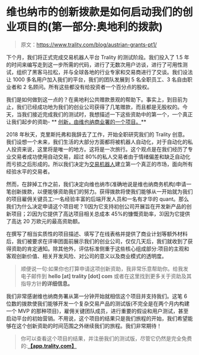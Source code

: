 # 维也纳市的创新拨款是如何启动我们的创业项目的(第一部分:奥地利的拨款)

> 原文：<https://www.trality.com/blog/austrian-grants-pt1/>

下个月，我们将正式完成交易机器人平台 Trality 的测试阶段。我们投入了 1.5 年的时间来编写走到这一步所需的代码，进行了无数次用户访谈，进行了可用性测试，组织了黑客马拉松，并与全球各地的行业专家和交易商进行了交谈。我们设法让 1000 多名用户加入我们的平台，我们的团队发展到 5 名全职员工、3 名自由职业者和 2 名顾问。所有这些都没有给投资者一个百分点的股权。

我们是如何做到这一点的？在奥地利公共赠款景观的帮助下。事实上，到目前为止，我们已经成功地为我们的创业公司获得了几笔赠款，而且都是无股权的。今天，当我们接近完成我们的测试时，我想描述一下这些资助中的第一个，一个真正让我们起步的资助- ** [创新，由维也纳商业署的一个项目。](https://viennabusinessagency.at/funding/programs/innovation-90/)**

2018 年秋天，克里斯托弗和我辞去了工作，开始全职研究我们的 Trality 创意。我们设想一个未来，我们生活的大部分方面都将被机器人自动化，对于自动化的私人投资来说，这里将是唯一的地方。这将是一次旅行。这个观点是在我们经历了专业交易者成功使用自动交易，超过 80%的私人交易者由于情绪偏差和缺乏自动化而亏损之后形成的。所以我们决定为[交易机器人](/blog/crypto-trading-bots)建立第一个真正的市场，面向所有经验水平的交易者。

然而，在辞掉工作之前，我们决定向维也纳市(准确地说是维也纳商务机构)申请一笔创新拨款，以便能够资助我们的努力。获得拨款将使我们能够从一开始就为我们的项目雇佣关键员工:一名经验丰富的后端开发人员和一名有才华的 quant。那么我们为什么决定申请这个项目呢？1)因为它支持初创公司开展旨在开发新产品的创新项目；2)因为它提供了高达项目相关总成本 45%的慷慨资助率，3)因为它提供了高达 20 万欧元的最高资助额。

在撰写了相当实质性的项目描述、填写了在线表格并提供了商业计划等额外材料后，我们被要求在评审团面前展示我们的创业公司，仅仅几天后，我们就收到了获得资助的肯定通知。除其他外，评估标准侧重于这些核心组成部分:项目的主观和客观创新价值、相关开发风险、对公司的意义以及商业模式的透明度。

> 顺便说一句:如果你也打算申请这项创新资助，我非常乐意帮助你。给我发电子邮件到 **hello [at] trality [dot] com** 或者在这里找到更多关于资助及其指导方针**的详细信息。**

我们非常感谢维也纳商务署从第一分钟开始就相信这个项目并支持我们。这笔 6 位数的拨款使我们能够开发一个复杂交易产品的测试版(不完全是在两个月内构建一个 MVP 的那种项目)，雇佣关键团队成员，进行重要的假设和用户测试，甚至启动平台的初始营销。不用说，这个项目的结果只是我们旅程的开始，我们希望能够在这个创新资助的时间范围之外继续我们的旅程。我们非常期待！

> 你可以查看这个项目的结果，并注册我们的测试版，尽管它仍然是完全免费的:**[【app.trality.com】](https://auth.trality.com/#/)**